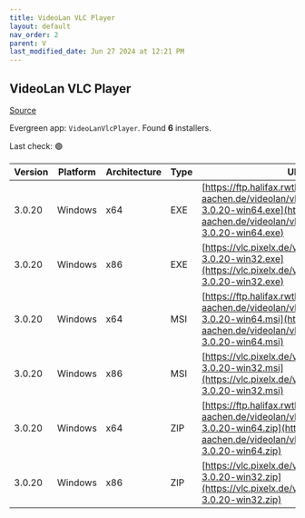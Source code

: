 ```yaml
---
title: VideoLan VLC Player 
layout: default
nav_order: 2
parent: V
last_modified_date: Jun 27 2024 at 12:21 PM
---
```


## VideoLan VLC Player 

[Source](https://www.videolan.org/vlc/)

Evergreen app: `VideoLanVlcPlayer`. Found **6** installers.

Last check: 🟢

| Version | Platform | Architecture | Type | URI                                                                                                                                                                    |
| ------- | -------- | ------------ | ---- | ---------------------------------------------------------------------------------------------------------------------------------------------------------------------- |
| 3.0.20  | Windows  | x64          | EXE  | [https://ftp.halifax.rwth-aachen.de/videolan/vlc/3.0.20/win64/vlc-3.0.20-win64.exe](https://ftp.halifax.rwth-aachen.de/videolan/vlc/3.0.20/win64/vlc-3.0.20-win64.exe) |
| 3.0.20  | Windows  | x86          | EXE  | [https://vlc.pixelx.de/vlc/3.0.20/win32/vlc-3.0.20-win32.exe](https://vlc.pixelx.de/vlc/3.0.20/win32/vlc-3.0.20-win32.exe)                                             |
| 3.0.20  | Windows  | x64          | MSI  | [https://ftp.halifax.rwth-aachen.de/videolan/vlc/3.0.20/win64/vlc-3.0.20-win64.msi](https://ftp.halifax.rwth-aachen.de/videolan/vlc/3.0.20/win64/vlc-3.0.20-win64.msi) |
| 3.0.20  | Windows  | x86          | MSI  | [https://vlc.pixelx.de/vlc/3.0.20/win32/vlc-3.0.20-win32.msi](https://vlc.pixelx.de/vlc/3.0.20/win32/vlc-3.0.20-win32.msi)                                             |
| 3.0.20  | Windows  | x64          | ZIP  | [https://ftp.halifax.rwth-aachen.de/videolan/vlc/3.0.20/win64/vlc-3.0.20-win64.zip](https://ftp.halifax.rwth-aachen.de/videolan/vlc/3.0.20/win64/vlc-3.0.20-win64.zip) |
| 3.0.20  | Windows  | x86          | ZIP  | [https://vlc.pixelx.de/vlc/3.0.20/win32/vlc-3.0.20-win32.zip](https://vlc.pixelx.de/vlc/3.0.20/win32/vlc-3.0.20-win32.zip)                                             |
